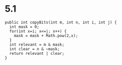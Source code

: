 5.1
===

    public int copyBits(int m, int n, int i, int j) {
      int mask = 0;
      for(int x=i; x<=j; x++) {
        mask = mask + Math.pow(2,x);
      }
      int relevant = m & mask;
      int clear = n & ~mask;
      return relevant | clear;
    }